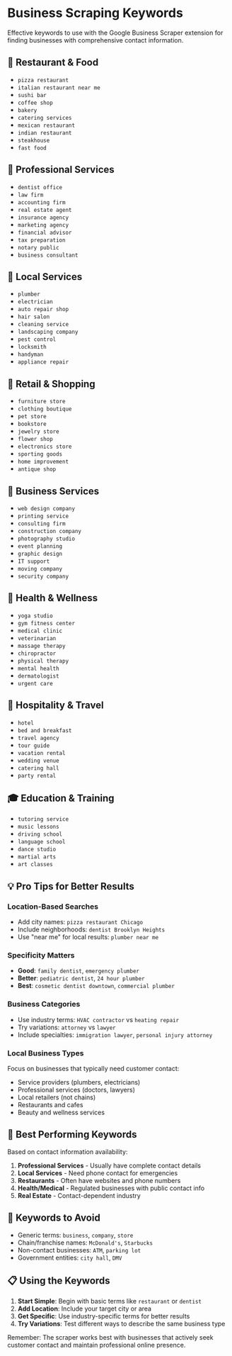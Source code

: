 # Business Scraping Keywords

Effective keywords to use with the Google Business Scraper extension for finding businesses with comprehensive contact information.

## 🍕 **Restaurant & Food**
- `pizza restaurant`
- `italian restaurant near me`
- `sushi bar`
- `coffee shop`
- `bakery`
- `catering services`
- `mexican restaurant`
- `indian restaurant`
- `steakhouse`
- `fast food`

## 🏥 **Professional Services**
- `dentist office`
- `law firm`
- `accounting firm`
- `real estate agent`
- `insurance agency`
- `marketing agency`
- `financial advisor`
- `tax preparation`
- `notary public`
- `business consultant`

## 🔧 **Local Services**
- `plumber`
- `electrician`
- `auto repair shop`
- `hair salon`
- `cleaning service`
- `landscaping company`
- `pest control`
- `locksmith`
- `handyman`
- `appliance repair`

## 🏪 **Retail & Shopping**
- `furniture store`
- `clothing boutique`
- `pet store`
- `bookstore`
- `jewelry store`
- `flower shop`
- `electronics store`
- `sporting goods`
- `home improvement`
- `antique shop`

## 💼 **Business Services**
- `web design company`
- `printing service`
- `consulting firm`
- `construction company`
- `photography studio`
- `event planning`
- `graphic design`
- `IT support`
- `moving company`
- `security company`

## 🏥 **Health & Wellness**
- `yoga studio`
- `gym fitness center`
- `medical clinic`
- `veterinarian`
- `massage therapy`
- `chiropractor`
- `physical therapy`
- `mental health`
- `dermatologist`
- `urgent care`

## 🏨 **Hospitality & Travel**
- `hotel`
- `bed and breakfast`
- `travel agency`
- `tour guide`
- `vacation rental`
- `wedding venue`
- `catering hall`
- `party rental`

## 🎓 **Education & Training**
- `tutoring service`
- `music lessons`
- `driving school`
- `language school`
- `dance studio`
- `martial arts`
- `art classes`

## 💡 **Pro Tips for Better Results**

### **Location-Based Searches**
- Add city names: `pizza restaurant Chicago`
- Include neighborhoods: `dentist Brooklyn Heights`
- Use "near me" for local results: `plumber near me`

### **Specificity Matters**
- **Good**: `family dentist`, `emergency plumber`
- **Better**: `pediatric dentist`, `24 hour plumber`
- **Best**: `cosmetic dentist downtown`, `commercial plumber`

### **Business Categories**
- Use industry terms: `HVAC contractor` vs `heating repair`
- Try variations: `attorney` vs `lawyer`
- Include specialties: `immigration lawyer`, `personal injury attorney`

### **Local Business Types**
Focus on businesses that typically need customer contact:
- Service providers (plumbers, electricians)
- Professional services (doctors, lawyers)
- Local retailers (not chains)
- Restaurants and cafes
- Beauty and wellness services

## 🎯 **Best Performing Keywords**

Based on contact information availability:

1. **Professional Services** - Usually have complete contact details
2. **Local Services** - Need phone contact for emergencies
3. **Restaurants** - Often have websites and phone numbers
4. **Health/Medical** - Regulated businesses with public contact info
5. **Real Estate** - Contact-dependent industry

## 🚫 **Keywords to Avoid**

- Generic terms: `business`, `company`, `store`
- Chain/franchise names: `McDonald's`, `Starbucks`
- Non-contact businesses: `ATM`, `parking lot`
- Government entities: `city hall`, `DMV`

## 📋 **Using the Keywords**

1. **Start Simple**: Begin with basic terms like `restaurant` or `dentist`
2. **Add Location**: Include your target city or area
3. **Get Specific**: Use industry-specific terms for better results
4. **Try Variations**: Test different ways to describe the same business type

Remember: The scraper works best with businesses that actively seek customer contact and maintain professional online presence.